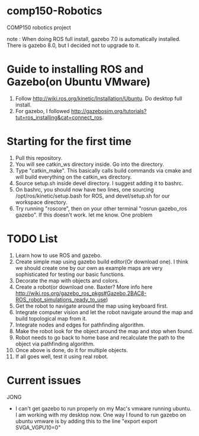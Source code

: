 # comp150-Robotics
COMP150 robotics project

note : When doing ROS full install, gazebo 7.0 is automatically installed. There is gazebo 8.0, but I decided not to upgrade to it.
# Guide to installing ROS and Gazebo(on Ubuntu VMware)
1. Follow http://wiki.ros.org/kinetic/Installation/Ubuntu. Do desktop full install.
2. For gazebo, I followed http://gazebosim.org/tutorials?tut=ros_installing&cat=connect_ros.

# Starting for the first time
1. Pull this repository.
2. You will see catkin_ws directory inside. Go into the directory.
3. Type "catkin_make". This basically calls build commands via cmake and will build everything on the catkin_ws directory.
4. Source setup.sh inside devel directory. I suggest adding it to bashrc.
5. On bashrc, you should now have two lines, one sourcing /opt/ros/kinetic/setup.bash for ROS, and devel/setup.sh for our workspace directory.
6. Try running "roscore", then on your other terminal "rosrun gazebo_ros gazebo". If this doesn't work. let me know. One problem

# TODO List
1. Learn how to use ROS and gazebo.
2. Create simple map using gazebo build editor(Or download one). I think we should create one by our own as example maps are very sophisticated for testing our basic functions.
3. Decorate the map with objects and colors.
3. Create a robot(or download one. Baxter? More info here http://wiki.ros.org/gazebo_ros_pkgs#Gazebo.2BAC8-ROS_robot_simulations_ready_to_use)
4. Get the robot to navigate around the map using keyboard first.
5. Integrate computer vision and let the robot navigate around the map and build topological map from it.
6. Integrate nodes and edges for pathfinding algorithm.
7. Make the robot look for the object around the map and stop when found.
8. Robot needs to go back to home base and recalculate the path to the object via pathfinding algorithm.
9. Once above is done, do it for multiple objects.
10. If all goes well, test it using real robot.

# Current issues
JONG
- I can't get gazebo to run properly on my Mac's vmware running ubuntu. I am working with my desktop now. One way I found to run gazebo on ubuntu vmware is by adding this to the line
    "export export SVGA_VGPU10=0"

